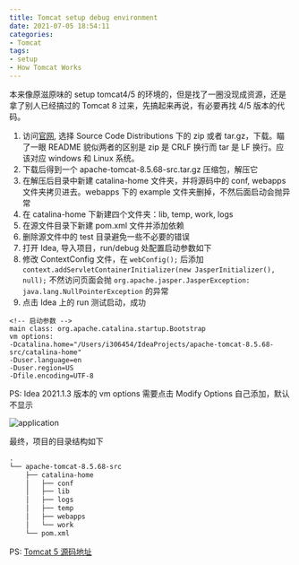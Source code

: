 ```yaml
---
title: Tomcat setup debug environment
date: 2021-07-05 18:54:11
categories:
- Tomcat
tags:
- setup
- How Tomcat Works
---
```


本来像原滋原味的 setup tomcat4/5 的环境的，但是找了一圈没现成资源，还是拿了别人已经搞过的 Tomcat 8 过来，先搞起来再说，有必要再找 4/5 版本的代码。

1. 访问[官网](https://tomcat.apache.org/download-80.cgi), 选择 Source Code Distributions 下的 zip 或者 tar.gz，下载。瞄了一眼 README 貌似两者的区别是 zip 是 CRLF 换行而 tar 是 LF 换行。应该对应 windows 和 Linux 系统。
2. 下载后得到一个 apache-tomcat-8.5.68-src.tar.gz 压缩包，解压它
3. 在解压后目录中新建 catalina-home 文件夹，并将源码中的 conf, webapps 文件夹拷贝进去。webapps 下的 example 文件夹删掉，不然后面启动会抛异常
4. 在 catalina-home 下新建四个文件夹：lib, temp, work, logs
5. 在源文件目录下新建 pom.xml 文件并添加依赖
6. 删除源文件中的 test 目录避免一些不必要的错误
7. 打开 Idea, 导入项目，run/debug 处配置启动参数如下
8. 修改 ContextConfig 文件，在 `webConfig();` 后添加 `context.addServletContainerInitializer(new JasperInitializer(), null);` 不然访问页面会抛 `org.apache.jasper.JasperException: java.lang.NullPointerException` 的异常
9. 点击 Idea 上的 run 测试启动，成功
   

```config
<!-- 启动参数 -->
main class: org.apache.catalina.startup.Bootstrap
vm options: 
-Dcatalina.home="/Users/i306454/IdeaProjects/apache-tomcat-8.5.68-src/catalina-home"
-Duser.language=en
-Duser.region=US
-Dfile.encoding=UTF-8
```

PS: Idea 2021.1.3 版本的 vm options 需要点击 Modify Options 自己添加，默认不显示

![application](application.png)

最终，项目的目录结构如下

```txt
.
└── apache-tomcat-8.5.68-src
    ├── catalina-home
    │   ├── conf
    │   ├── lib
    │   ├── logs
    │   ├── temp
    │   ├── webapps
    │   └── work
    └── pom.xml
```

PS: [Tomcat 5 源码地址](https://archive.apache.org/dist/tomcat/tomcat-5/)